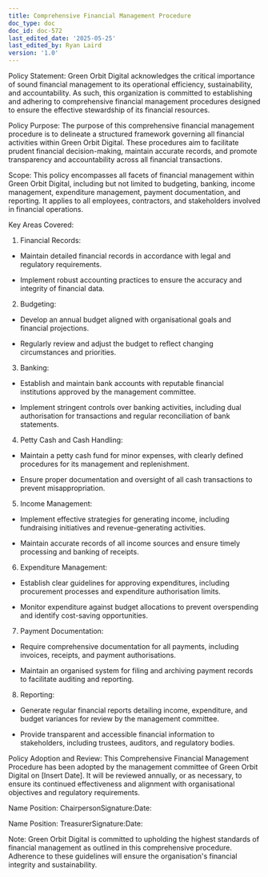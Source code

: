 ```yaml
---
title: Comprehensive Financial Management Procedure
doc_type: doc
doc_id: doc-572
last_edited_date: '2025-05-25'
last_edited_by: Ryan Laird
version: '1.0'
---
```


Policy Statement:
Green Orbit Digital acknowledges the critical importance of sound financial management to its operational efficiency, sustainability, and accountability. As such, this organization is committed to establishing and adhering to comprehensive financial management procedures designed to ensure the effective stewardship of its financial resources.

Policy Purpose:
The purpose of this comprehensive financial management procedure is to delineate a structured framework governing all financial activities within Green Orbit Digital. These procedures aim to facilitate prudent financial decision-making, maintain accurate records, and promote transparency and accountability across all financial transactions.

Scope:
This policy encompasses all facets of financial management within Green Orbit Digital, including but not limited to budgeting, banking, income management, expenditure management, payment documentation, and reporting. It applies to all employees, contractors, and stakeholders involved in financial operations.

Key Areas Covered:

1. Financial Records:

- Maintain detailed financial records in accordance with legal and regulatory requirements.

- Implement robust accounting practices to ensure the accuracy and integrity of financial data.

2. Budgeting:

- Develop an annual budget aligned with organisational goals and financial projections.

- Regularly review and adjust the budget to reflect changing circumstances and priorities.

3. Banking:

- Establish and maintain bank accounts with reputable financial institutions approved by the management committee.

- Implement stringent controls over banking activities, including dual authorisation for transactions and regular reconciliation of bank statements.

4. Petty Cash and Cash Handling:

- Maintain a petty cash fund for minor expenses, with clearly defined procedures for its management and replenishment.

- Ensure proper documentation and oversight of all cash transactions to prevent misappropriation.

5. Income Management:

- Implement effective strategies for generating income, including fundraising initiatives and revenue-generating activities.

- Maintain accurate records of all income sources and ensure timely processing and banking of receipts.

6. Expenditure Management:

- Establish clear guidelines for approving expenditures, including procurement processes and expenditure authorisation limits.

- Monitor expenditure against budget allocations to prevent overspending and identify cost-saving opportunities.

7. Payment Documentation:

- Require comprehensive documentation for all payments, including invoices, receipts, and payment authorisations.

- Maintain an organised system for filing and archiving payment records to facilitate auditing and reporting.

8. Reporting:

- Generate regular financial reports detailing income, expenditure, and budget variances for review by the management committee.

- Provide transparent and accessible financial information to stakeholders, including trustees, auditors, and regulatory bodies.

Policy Adoption and Review:
This Comprehensive Financial Management Procedure has been adopted by the management committee of Green Orbit Digital on [Insert Date]. It will be reviewed annually, or as necessary, to ensure its continued effectiveness and alignment with organisational objectives and regulatory requirements.

Name Position: ChairpersonSignature:Date:

Name Position: TreasurerSignature:Date:

Note: Green Orbit Digital is committed to upholding the highest standards of financial management as outlined in this comprehensive procedure. Adherence to these guidelines will ensure the organisation's financial integrity and sustainability.
